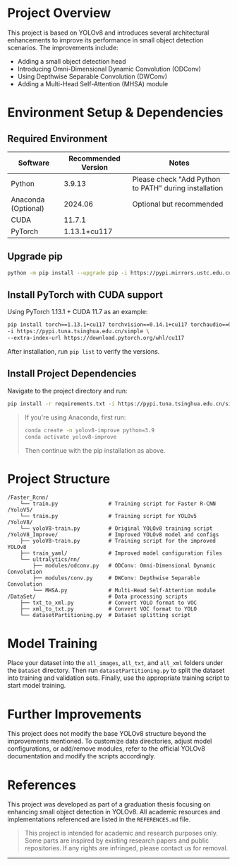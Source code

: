 # Project Overview

This project is based on YOLOv8 and introduces several architectural enhancements to improve its performance in small object detection scenarios. The improvements include:

* Adding a small object detection head
* Introducing Omni-Dimensional Dynamic Convolution (ODConv)
* Using Depthwise Separable Convolution (DWConv)
* Adding a Multi-Head Self-Attention (MHSA) module


# Environment Setup & Dependencies

## Required Environment

| Software            | Recommended Version | Notes                                                 |
| ------------------- | ------------------- | ----------------------------------------------------- |
| Python              | 3.9.13              | Please check "Add Python to PATH" during installation |
| Anaconda (Optional) | 2024.06             | Optional but recommended                              |
| CUDA                | 11.7.1              |                                                       |
| PyTorch             | 1.13.1+cu117        |                                                       |

## Upgrade pip

```bash
python -m pip install --upgrade pip -i https://pypi.mirrors.ustc.edu.cn/simple
```

## Install PyTorch with CUDA support

Using PyTorch 1.13.1 + CUDA 11.7 as an example:

```bash
pip install torch==1.13.1+cu117 torchvision==0.14.1+cu117 torchaudio==0.13.1+cu117 \
-i https://pypi.tuna.tsinghua.edu.cn/simple \
--extra-index-url https://download.pytorch.org/whl/cu117
```

After installation, run `pip list` to verify the versions.

## Install Project Dependencies

Navigate to the project directory and run:

```bash
pip install -r requirements.txt -i https://pypi.tuna.tsinghua.edu.cn/simple
```

> If you're using Anaconda, first run:
>
> ```bash
> conda create -n yolov8-improve python=3.9
> conda activate yolov8-improve
> ```
>
> Then continue with the pip installation as above.

# Project Structure

```
/Faster_Rcnn/
    └── train.py                # Training script for Faster R-CNN
/YoloV5/
    └── train.py                # Training script for YOLOv5
/YoloV8/
    └── yoloV8-train.py         # Original YOLOv8 training script
/YoloV8_Improve/                # Improved YOLOv8 model and configs
    ├── yoloV8-train.py         # Training script for the improved YOLOv8
    ├── train_yaml/             # Improved model configuration files
    └── ultralytics/nn/
        ├── modules/odconv.py   # ODConv: Omni-Dimensional Dynamic Convolution
        ├── modules/conv.py     # DWConv: Depthwise Separable Convolution
        └── MHSA.py             # Multi-Head Self-Attention module
/DataSet/                       # Data processing scripts
    ├── txt_to_xml.py           # Convert YOLO format to VOC
    ├── xml_to_txt.py           # Convert VOC format to YOLO
    └── datasetPartitioning.py  # Dataset splitting script
```

# Model Training

Place your dataset into the `all_images`, `all_txt`, and `all_xml` folders under the `DataSet` directory.
Then run `datasetPartitioning.py` to split the dataset into training and validation sets.
Finally, use the appropriate training script to start model training.


# Further Improvements

This project does not modify the base YOLOv8 structure beyond the improvements mentioned.
To customize data directories, adjust model configurations, or add/remove modules, refer to the official YOLOv8 documentation and modify the scripts accordingly.

# References

This project was developed as part of a graduation thesis focusing on enhancing small object detection in YOLOv8.
All academic resources and implementations referenced are listed in the `REFERENCES.md` file.

> This project is intended for academic and research purposes only.
> Some parts are inspired by existing research papers and public repositories.
> If any rights are infringed, please contact us for removal.

---
